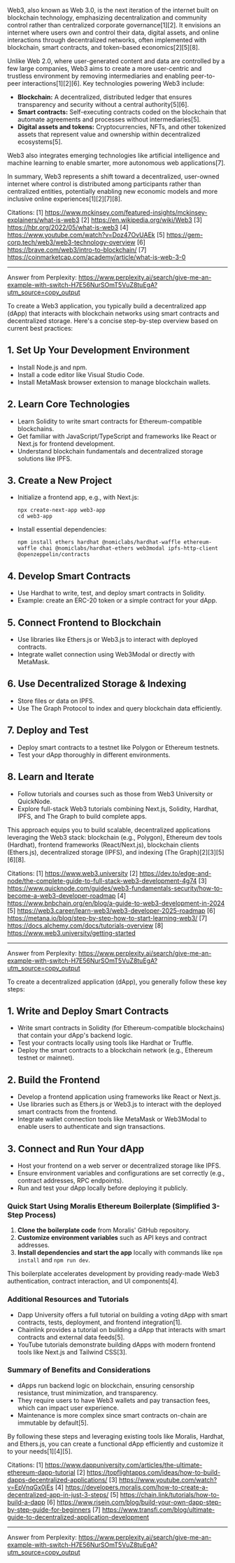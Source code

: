 Web3, also known as Web 3.0, is the next iteration of the internet built on blockchain technology, emphasizing
decentralization and community control rather than centralized corporate governance[1][2]. It envisions an internet where
users own and control their data, digital assets, and online interactions through decentralized networks, often implemented
with blockchain, smart contracts, and token-based economics[2][5][8].

Unlike Web 2.0, where user-generated content and data are controlled by a few large companies, Web3 aims to create a more
user-centric and trustless environment by removing intermediaries and enabling peer-to-peer interactions[1][2][6]. Key
technologies powering Web3 include:

- **Blockchain:** A decentralized, distributed ledger that ensures transparency and security without a central
  authority[5][6].
- **Smart contracts:** Self-executing contracts coded on the blockchain that automate agreements and processes without
  intermediaries[5].
- **Digital assets and tokens:** Cryptocurrencies, NFTs, and other tokenized assets that represent value and ownership within
  decentralized ecosystems[5].

Web3 also integrates emerging technologies like artificial intelligence and machine learning to enable smarter, more
autonomous web applications[7].

In summary, Web3 represents a shift toward a decentralized, user-owned internet where control is distributed among
participants rather than centralized entities, potentially enabling new economic models and more inclusive online
experiences[1][2][7][8].

Citations: [1] https://www.mckinsey.com/featured-insights/mckinsey-explainers/what-is-web3 [2]
https://en.wikipedia.org/wiki/Web3 [3] https://hbr.org/2022/05/what-is-web3 [4] https://www.youtube.com/watch?v=Doz47OvUAEk
[5] https://gem-corp.tech/web3/web3-technology-overview [6] https://brave.com/web3/intro-to-blockchain/ [7]
https://coinmarketcap.com/academy/article/what-is-web-3-0

---

Answer from Perplexity:
https://www.perplexity.ai/search/give-me-an-example-with-switch-H7E56NurSOmT5VuZ8tuEgA?utm_source=copy_output

To create a Web3 application, you typically build a decentralized app (dApp) that interacts with blockchain networks using
smart contracts and decentralized storage. Here's a concise step-by-step overview based on current best practices:

## 1. Set Up Your Development Environment

- Install Node.js and npm.
- Install a code editor like Visual Studio Code.
- Install MetaMask browser extension to manage blockchain wallets.

## 2. Learn Core Technologies

- Learn Solidity to write smart contracts for Ethereum-compatible blockchains.
- Get familiar with JavaScript/TypeScript and frameworks like React or Next.js for frontend development.
- Understand blockchain fundamentals and decentralized storage solutions like IPFS.

## 3. Create a New Project

- Initialize a frontend app, e.g., with Next.js:
  ```
  npx create-next-app web3-app
  cd web3-app
  ```
- Install essential dependencies:
  ```
  npm install ethers hardhat @nomiclabs/hardhat-waffle ethereum-waffle chai @nomiclabs/hardhat-ethers web3modal ipfs-http-client @openzeppelin/contracts
  ```

## 4. Develop Smart Contracts

- Use Hardhat to write, test, and deploy smart contracts in Solidity.
- Example: create an ERC-20 token or a simple contract for your dApp.

## 5. Connect Frontend to Blockchain

- Use libraries like Ethers.js or Web3.js to interact with deployed contracts.
- Integrate wallet connection using Web3Modal or directly with MetaMask.

## 6. Use Decentralized Storage & Indexing

- Store files or data on IPFS.
- Use The Graph Protocol to index and query blockchain data efficiently.

## 7. Deploy and Test

- Deploy smart contracts to a testnet like Polygon or Ethereum testnets.
- Test your dApp thoroughly in different environments.

## 8. Learn and Iterate

- Follow tutorials and courses such as those from Web3 University or QuickNode.
- Explore full-stack Web3 tutorials combining Next.js, Solidity, Hardhat, IPFS, and The Graph to build complete apps.

This approach equips you to build scalable, decentralized applications leveraging the Web3 stack: blockchain (e.g., Polygon),
Ethereum dev tools (Hardhat), frontend frameworks (React/Next.js), blockchain clients (Ethers.js), decentralized storage
(IPFS), and indexing (The Graph)[2][3][5][6][8].

Citations: [1] https://www.web3.university [2]
https://dev.to/edge-and-node/the-complete-guide-to-full-stack-web3-development-4g74 [3]
https://www.quicknode.com/guides/web3-fundamentals-security/how-to-become-a-web3-developer-roadmap [4]
https://www.bnbchain.org/en/blog/a-guide-to-web3-development-in-2024 [5]
https://web3.career/learn-web3/web3-developer-2025-roadmap [6]
https://metana.io/blog/step-by-step-how-to-start-learning-web3/ [7] https://docs.alchemy.com/docs/tutorials-overview [8]
https://www.web3.university/getting-started

---

Answer from Perplexity:
https://www.perplexity.ai/search/give-me-an-example-with-switch-H7E56NurSOmT5VuZ8tuEgA?utm_source=copy_output

To create a decentralized application (dApp), you generally follow these key steps:

## 1. Write and Deploy Smart Contracts

- Write smart contracts in Solidity (for Ethereum-compatible blockchains) that contain your dApp's backend logic.
- Test your contracts locally using tools like Hardhat or Truffle.
- Deploy the smart contracts to a blockchain network (e.g., Ethereum testnet or mainnet).

## 2. Build the Frontend

- Develop a frontend application using frameworks like React or Next.js.
- Use libraries such as Ethers.js or Web3.js to interact with the deployed smart contracts from the frontend.
- Integrate wallet connection tools like MetaMask or Web3Modal to enable users to authenticate and sign transactions.

## 3. Connect and Run Your dApp

- Host your frontend on a web server or decentralized storage like IPFS.
- Ensure environment variables and configurations are set correctly (e.g., contract addresses, RPC endpoints).
- Run and test your dApp locally before deploying it publicly.

### Quick Start Using Moralis Ethereum Boilerplate (Simplified 3-Step Process)

1. **Clone the boilerplate code** from Moralis' GitHub repository.
2. **Customize environment variables** such as API keys and contract addresses.
3. **Install dependencies and start the app** locally with commands like `npm install` and `npm run dev`.

This boilerplate accelerates development by providing ready-made Web3 authentication, contract interaction, and UI
components[4].

### Additional Resources and Tutorials

- Dapp University offers a full tutorial on building a voting dApp with smart contracts, tests, deployment, and frontend
  integration[1].
- Chainlink provides a tutorial on building a dApp that interacts with smart contracts and external data feeds[5].
- YouTube tutorials demonstrate building dApps with modern frontend tools like Next.js and Tailwind CSS[3].

### Summary of Benefits and Considerations

- dApps run backend logic on blockchain, ensuring censorship resistance, trust minimization, and transparency.
- They require users to have Web3 wallets and pay transaction fees, which can impact user experience.
- Maintenance is more complex since smart contracts on-chain are immutable by default[5].

By following these steps and leveraging existing tools like Moralis, Hardhat, and Ethers.js, you can create a functional dApp
efficiently and customize it to your needs[1][4][5].

Citations: [1] https://www.dappuniversity.com/articles/the-ultimate-ethereum-dapp-tutorial [2]
https://topflightapps.com/ideas/how-to-build-dapps-decentralized-applications/ [3]
https://www.youtube.com/watch?v=EpVnqGx0jEs [4]
https://developers.moralis.com/how-to-create-a-decentralized-app-in-just-3-steps/ [5]
https://chain.link/tutorials/how-to-build-a-dapp [6]
https://www.risein.com/blog/build-your-own-dapp-step-by-step-guide-for-beginners [7]
https://www.transfi.com/blog/ultimate-guide-to-decentralized-application-development

---

Answer from Perplexity:
https://www.perplexity.ai/search/give-me-an-example-with-switch-H7E56NurSOmT5VuZ8tuEgA?utm_source=copy_output
